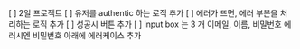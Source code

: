 [ ] 2일 프로젝트
[ ] 유저를 authentic 하는 로직 추가
[ ] 에러가 뜨면, 에러 부분을 처리하는 로직 추가
[ ] 성공시 버튼 추가
[ ] input box 는 3 개 이메일, 이름, 비밀번호 에러시엔 비밀번호 아래에 에러케이스 추가
